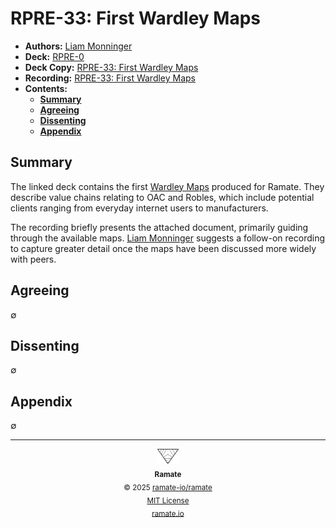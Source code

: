 # RPRE-33: First Wardley Maps
- **Authors:** [Liam Monninger](mailto:liam@ramate.io)
- **Deck:** [RPRE-0](https://docs.google.com/presentation/d/18uuMPPGDqlWZQywuReJvlcBxD3C46sTmpfqp7x8OyP0/edit?usp=sharing)
- **Deck Copy:** [RPRE-33: First Wardley Maps](./RPRE-33_%20First%20Wardley%20Maps.pdf)
- **Recording:** [RPRE-33: First Wardley Maps](https://www.loom.com/share/4e46ea89cfc749069b479f43b4495335?sid=e836b629-d068-4d19-853a-63764d1de75a)
- **Contents:**
  - **[Summary](#summary)**
  - **[Agreeing](#agreeing)**
  - **[Dissenting](#dissenting)**
  - **[Appendix](#appendix)**

## Summary
The linked deck contains the first [Wardley Maps](/rart/rera-000-000-000-dulan/rart-000-000-000-wardley-maps/README.md) produced for Ramate. They describe value chains relating to OAC and Robles, which include potential clients ranging from everyday internet users to manufacturers.

The recording briefly presents the attached document, primarily guiding through the available maps. [Liam Monninger](mailto:liam@ramate.io) suggests a follow-on recording to capture greater detail once the maps have been discussed more widely with peers.

## Agreeing
$\emptyset$

## Dissenting
$\emptyset$

## Appendix
$\emptyset$

<!--RAMATE FOOTER: DO NOT REMOVE THIS LINE-->
---

<div align="center">
  <a href="https://github.com/ramate-io/oac">
    <picture>
      <source srcset="/assets/ramate-inverted-transparent.png" media="(prefers-color-scheme: dark)">
      <img height="24" src="/assets/ramate-transparent.png" alt="Ramate"/>
    </picture>
  </a>
  <br/>
  <sub>
    <b>Ramate</b>
    <br/>
    &copy; 2025 <a href="https://github.com/ramate-io/ramate">ramate-io/ramate</a>
    <br/>
    <a href="https://github.com/ramate-io/ramate/blob/main/LICENSE">MIT License</a>
    <br/>
    <a href="https://www.ramate.io">ramate.io</a>
  </sub>
</div>
